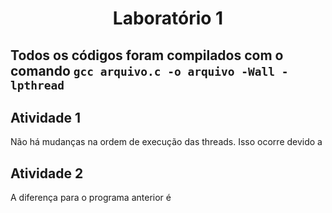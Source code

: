 <h1 align="center">
  Laboratório 1
</h1>

## Todos os códigos foram compilados com o comando `gcc arquivo.c -o arquivo -Wall -lpthread`

## Atividade 1

Não há mudanças na ordem de execução das threads. Isso ocorre devido a 

## Atividade 2

A diferença para o programa anterior é 
